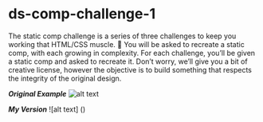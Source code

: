 # ds-comp-challenge-1
The static comp challenge is a series of three challenges to keep you working that HTML/CSS muscle. :muscle: You will be asked to recreate a static comp, with each growing in complexity. For each challenge, you’ll be given a static comp and asked to recreate it. Don’t worry, we’ll give you a bit of creative license, however the objective is to build something that respects the integrity of the original design.

**_Original Example_**
![alt text](http://frontend.turing.io/assets/images/static-comp-challenge-1.jpg)

**_My Version_**
![alt text] ()
